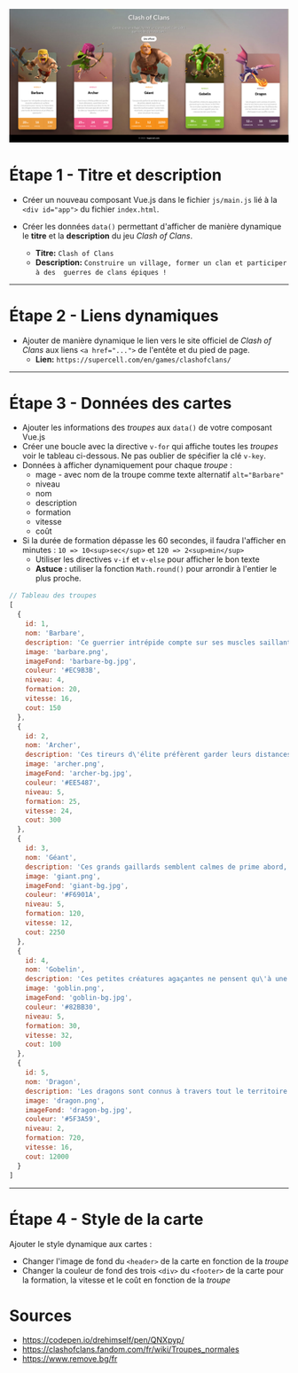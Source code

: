 ![coc-fnal.png](_support%2Fcoc-fnal.png)

# Étape 1 - Titre et description
* Créer un nouveau composant Vue.js dans le fichier `js/main.js` lié à la 
  `<div id="app">` du fichier `index.html`.
* Créer les données `data()` permettant d'afficher de manière dynamique le 
  **titre** et la **description** du jeu _Clash of Clans_.

   * **Titre:** `Clash of Clans`
   * **Description:** `Construire un village, former un clan et participer à des 
   guerres de clans épiques !`
---
# Étape 2 - Liens dynamiques
* Ajouter de manière dynamique le lien vers le site officiel de _Clash of 
  Clans_ aux liens `<a href="...">` de l'entête et du pied de page.
  * **Lien:** `https://supercell.com/en/games/clashofclans/`
---
# Étape 3 - Données des cartes
* Ajouter les informations des _troupes_ aux `data()` de votre composant Vue.js
* Créer une boucle avec la directive `v-for` qui affiche toutes les 
  _troupes_ voir le tableau ci-dessous. Ne pas oublier de spécifier la clé 
  `v-key`.
* Données à afficher dynamiquement pour chaque _troupe_ :
  * mage - avec nom de la troupe comme texte alternatif `alt="Barbare"`
  * niveau
  * nom
  * description
  * formation
  * vitesse
  * coût
* Si la durée de formation dépasse les 60 secondes, il faudra l'afficher en 
  minutes : `10 => 10<sup>sec</sup>` et `120 => 2<sup>min</sup>`
  * Utiliser les directives `v-if` et `v-else` pour afficher le bon texte
  * **Astuce :** utiliser la fonction `Math.round()`
  pour arrondir à l'entier le plus proche.

```javascript
// Tableau des troupes
[
  {
    id: 1,
    nom: 'Barbare',
    description: 'Ce guerrier intrépide compte sur ses muscles saillants et sa fière moustache pour semer le chaos dans les villages ennemis. Faites charger une horde de barbares et profitez du spectacle !',
    image: 'barbare.png',
    imageFond: 'barbare-bg.jpg',
    couleur: '#EC9B3B',
    niveau: 4,
    formation: 20,
    vitesse: 16,
    cout: 150
  },
  {
    id: 2,
    nom: 'Archer',
    description: 'Ces tireurs d\'élite préfèrent garder leurs distances, aussi bien sur le champs de bataille que dans la vie. Ils n\'aiment rien tant que de voir tomber la cible sur laquelle ils ont jeté leur dévolu.',
    image: 'archer.png',
    imageFond: 'archer-bg.jpg',
    couleur: '#EE5487',
    niveau: 5,
    formation: 25,
    vitesse: 24,
    cout: 300
  },
  {
    id: 3,
    nom: 'Géant',
    description: 'Ces grands gaillards semblent calmes de prime abord, mais ils se déchaîneront à la simple vue d\'une tourelle ou d\'un canon ! Lents mais résistants, ces guerriers sont faits pour encaisser les coups.',
    image: 'giant.png',
    imageFond: 'giant-bg.jpg',
    couleur: '#F6901A',
    niveau: 5,
    formation: 120,
    vitesse: 12,
    cout: 2250
  },
  {
    id: 4,
    nom: 'Gobelin',
    description: 'Ces petites créatures agaçantes ne pensent qu\'à une chose: le BUTIN ! Ils sont plus rapides qu\'un piège à ressort, et leur appétit pour les ressources est sans limite.',
    image: 'goblin.png',
    imageFond: 'goblin-bg.jpg',
    couleur: '#82BB30',
    niveau: 5,
    formation: 30,
    vitesse: 32,
    cout: 100
  },
  {
    id: 5,
    nom: 'Dragon',
    description: 'Les dragons sont connus à travers tout le territoire pour leur puissance sans égal. Cette terreur écailleuse du ciel ne montre aucune pitié ; et rien n\'échappe à son souffle mortel.',
    image: 'dragon.png',
    imageFond: 'dragon-bg.jpg',
    couleur: '#5F3A59',
    niveau: 2,
    formation: 720,
    vitesse: 16,
    cout: 12000
  }
]
```
---
# Étape 4 - Style de la carte
Ajouter le style dynamique aux cartes :
* Changer l'image de fond du `<header>` de la carte en fonction de la 
  _troupe_
* Changer la couleur de fond des trois `<div>` du `<footer>` de la carte pour la
  formation, la vitesse et le coût en fonction de la _troupe_
# Sources 
* https://codepen.io/drehimself/pen/QNXpyp/
* https://clashofclans.fandom.com/fr/wiki/Troupes_normales
* https://www.remove.bg/fr
